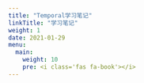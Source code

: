 ```yaml
---
title: "Temporal学习笔记"
linkTitle: "学习笔记"
weight: 1
date: 2021-01-29
menu:
  main:
    weight: 10
    pre: <i class='fas fa-book'></i>
---
```




